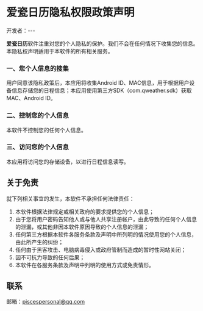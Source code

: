 # 爱瓷日历隐私权限政策声明 

开发者：---



**爱瓷日历**软件注重对您的个人隐私的保护。我们不会在任何情况下收集您的信息。本隐私权声明适用于本软件的所有相关服务。

### 一、您个人信息的搜集

用户同意该隐私政策后，本应用将收集Android ID、MAC信息，用于根据用户设备信息存储您的日程信息；本应用使用第三方SDK（com.qweather.sdk）获取MAC、Android ID。

### 二、控制您的个人信息

本软件不控制您的任何个人信息。

### 三、访问您的个人信息

本应用将访问您的存储设备，以进行日程信息读写。



## 关于免责

就下列相关事宜的发生，本软件不承担任何法律责任：

1. 本软件根据法律规定或相关政府的要求提供您的个人信息；
2. 由于您将用户密码告知他人或与他人共享注册帐户，由此导致的任何个人信息的泄漏，或其他非因本软件原因导致的个人信息的泄漏；
3. 任何第三方根据本软件各服务条款及声明中所列明的情况使用您的个人信息，由此所产生的纠纷；
4. 任何由于黑客攻击、电脑病毒侵入或政府管制而造成的暂时性网站关闭；
5. 因不可抗力导致的任何后果；
6. 本软件在各服务条款及声明中列明的使用方式或免责情形。



## 联系

邮箱：piscespersonal@qq.com
